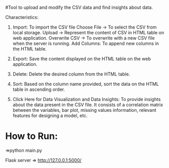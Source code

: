 #Tool to upload and modify the CSV data and find insights about data.

Characteristics:
1. Import: To import the CSV file
Choose File -> To select the CSV from local storage.
Upload -> Represent the content of CSV in HTML table on web application.
Overwrite CSV -> To overwrite with a new CSV file when the server is running.
Add Columns: To append new columns in the HTML table.

2. Export: Save the content displayed on the HTML table on the web application.
3. Delete: Delete the desired column from the HTML table.
4. Sort: Based on the column name provided, sort the data on the HTML table in ascending order.
6. Click Here for Data Visualization and Data Insights: To provide insights about the data present in the CSV file. It consists of a correlation matrix between the variables, bar plot, missing values information, relevant features for designing a model, etc.


# How to Run:
=>python main.py

Flask server => http://127.0.0.1:5000/
